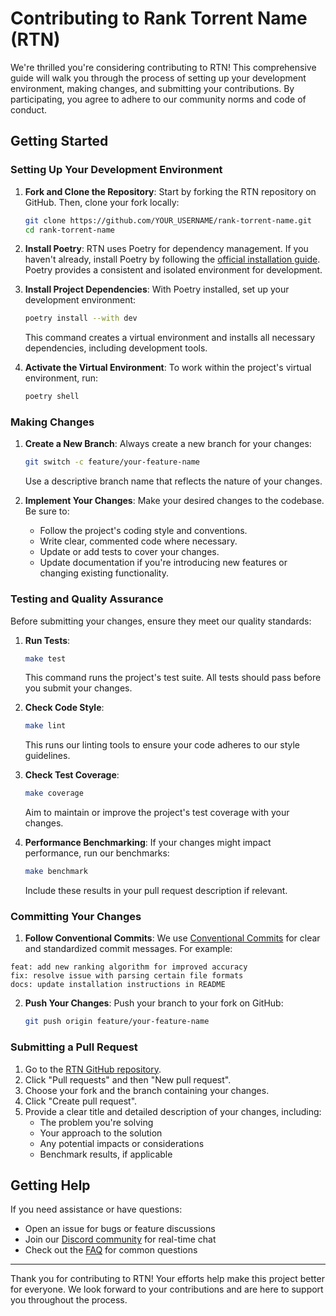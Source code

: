 # Contributing to Rank Torrent Name (RTN)

We're thrilled you're considering contributing to RTN! This comprehensive guide will walk you through the process of setting up your development environment, making changes, and submitting your contributions. By participating, you agree to adhere to our community norms and code of conduct.

## Getting Started

### Setting Up Your Development Environment

1. **Fork and Clone the Repository**:
   Start by forking the RTN repository on GitHub. Then, clone your fork locally:
   ```bash
   git clone https://github.com/YOUR_USERNAME/rank-torrent-name.git
   cd rank-torrent-name
   ```

2. **Install Poetry**:
   RTN uses Poetry for dependency management. If you haven't already, install Poetry by following the [official installation guide](https://python-poetry.org/docs/#installation). Poetry provides a consistent and isolated environment for development.

3. **Install Project Dependencies**:
   With Poetry installed, set up your development environment:
   ```bash
   poetry install --with dev
   ```
   This command creates a virtual environment and installs all necessary dependencies, including development tools.

4. **Activate the Virtual Environment**:
   To work within the project's virtual environment, run:
   ```bash
   poetry shell
   ```

### Making Changes

1. **Create a New Branch**:
   Always create a new branch for your changes:
   ```bash
   git switch -c feature/your-feature-name
   ```
   Use a descriptive branch name that reflects the nature of your changes.

2. **Implement Your Changes**:
   Make your desired changes to the codebase. Be sure to:
   - Follow the project's coding style and conventions.
   - Write clear, commented code where necessary.
   - Update or add tests to cover your changes.
   - Update documentation if you're introducing new features or changing existing functionality.

### Testing and Quality Assurance

Before submitting your changes, ensure they meet our quality standards:

1. **Run Tests**:
   ```bash
   make test
   ```
   This command runs the project's test suite. All tests should pass before you submit your changes.

2. **Check Code Style**:
   ```bash
   make lint
   ```
   This runs our linting tools to ensure your code adheres to our style guidelines.

3. **Check Test Coverage**:
   ```bash
   make coverage
   ```
   Aim to maintain or improve the project's test coverage with your changes.

4. **Performance Benchmarking**:
   If your changes might impact performance, run our benchmarks:
   ```bash
   make benchmark
   ```
   Include these results in your pull request description if relevant.

### Committing Your Changes

1. **Follow Conventional Commits**:
   We use [Conventional Commits](https://www.conventionalcommits.org/) for clear and standardized commit messages. For example:

```
feat: add new ranking algorithm for improved accuracy
fix: resolve issue with parsing certain file formats
docs: update installation instructions in README
```

2. **Push Your Changes**:
   Push your branch to your fork on GitHub:
   ```bash
   git push origin feature/your-feature-name
   ```

### Submitting a Pull Request

1. Go to the [RTN GitHub repository](https://github.com/dreulavelle/rank-torrent-name).
2. Click "Pull requests" and then "New pull request".
3. Choose your fork and the branch containing your changes.
4. Click "Create pull request".
5. Provide a clear title and detailed description of your changes, including:
   - The problem you're solving
   - Your approach to the solution
   - Any potential impacts or considerations
   - Benchmark results, if applicable

## Getting Help

If you need assistance or have questions:

- Open an issue for bugs or feature discussions
- Join our [Discord community](https://discord.gg/rivenmedia) for real-time chat
- Check out the [FAQ](Users/FAQ.md) for common questions

---

Thank you for contributing to RTN! Your efforts help make this project better for everyone. We look forward to your contributions and are here to support you throughout the process.

